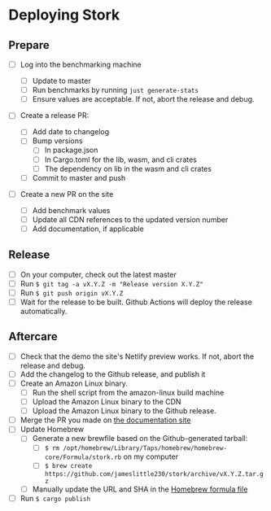 # Deploying Stork

## Prepare

- [ ] Log into the benchmarking machine

  - [ ] Update to master
  - [ ] Run benchmarks by running `just generate-stats`
  - [ ] Ensure values are acceptable. If not, abort the release and debug.

- [ ] Create a release PR:
  - [ ] Add date to changelog
  - [ ] Bump versions
    - [ ] In package.json
    - [ ] In Cargo.toml for the lib, wasm, and cli crates
    - [ ] The dependency on lib in the wasm and cli crates
  - [ ] Commit to master and push
- [ ] Create a new PR on the site
  - [ ] Add benchmark values
  - [ ] Update all CDN references to the updated version number
  - [ ] Add documentation, if applicable

## Release

- [ ] On your computer, check out the latest master
- [ ] Run `$ git tag -a vX.Y.Z -m "Release version X.Y.Z"`
- [ ] Run `$ git push origin vX.Y.Z`
- [ ] Wait for the release to be built. Github Actions will deploy the release automatically.

## Aftercare

- [ ] Check that the demo the site's Netlify preview works. If not, abort the release and debug.
- [ ] Add the changelog to the Github release, and publish it
- [ ] Create an Amazon Linux binary.
  - [ ] Run the shell script from the amazon-linux build machine
  - [ ] Upload the Amazon Linux binary to the CDN
  - [ ] Upload the Amazon Linux binary to the Github release.
- [ ] Merge the PR you made on [the documentation site](https://github.com/stork-search/site)
- [ ] Update Homebrew
  - [ ] Generate a new brewfile based on the Github-generated tarball:
    - [ ] `$ rm /opt/homebrew/Library/Taps/homebrew/homebrew-core/Formula/stork.rb` on my computer
    - [ ] `$ brew create https://github.com/jameslittle230/stork/archive/vX.Y.Z.tar.gz`
  - [ ] Manually update the URL and SHA in the [Homebrew formula file](https://github.com/jameslittle230/homebrew-stork-tap/blob/master/Formula/stork.rb)
- [ ] Run `$ cargo publish`
